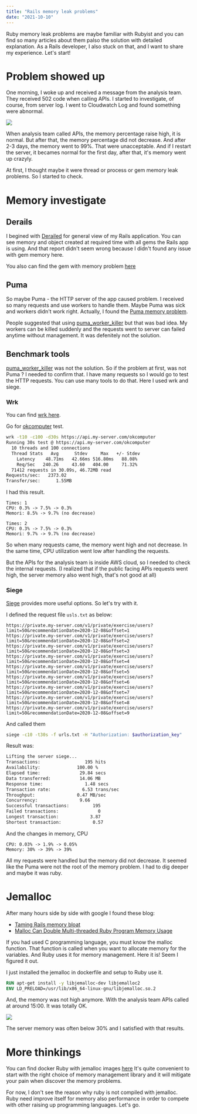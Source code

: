 ```yaml
---
title: "Rails memory leak problems"
date: "2021-10-10"
---
```


Ruby memory leak problems are maybe familiar with Rubyist and you can find so many articles about them palso the solution with detailed explanation. As a Rails developer, I also stuck on that, and I want to share my experience. Let's start!

# Problem showed up

One morning, I woke up and received a message from the analysis team. They received 502 code when calling APIs. I started to investigate, of course, from server log. I went to Cloudwatch Log and found something were abnormal.

<img src="/images/high-memory-graph.png" />

When analysis team called APIs, the memory percentage raise high, it is normal. But after that, the memory percentage did not decrease. And after 2-3 days, the memory went to 99%. That were unacceptable. And if I restart the server, it becames normal for the first day, after that, it's memory went up crazyly.

At first, I thought maybe it were thread or process or gem memory leak problems. So I started to check.

# Memory investigate

## Derails

I begined with [Derailed](https://github.com/zombocom/derailed_benchmarks) for general view of my Rails application. You can see memory and object created at required time with all gems the Rails app is using.
And that report didn't seem wrong because I didn't found any issue with gem memory here.

You also can find the gem with memory problem [here](https://github.com/ASoftCo/leaky-gems)

## Puma

So maybe Puma - the HTTP server of the app caused problem.
I received so many requests and use workers to handle them. Maybe Puma was sick and workers didn't work right. Actually, I found the [Puma memory problem](https://github.com/puma/puma/issues/342).

People suggested that using [puma_worker_killer](https://github.com/zombocom/puma_worker_killer) but that was bad idea. My workers can be killed suddenly and the requests went to server can failed anytime without management. It was defenitely not the solution.

## Benchmark tools

[puma_worker_killer](https://github.com/zombocom/puma_worker_killer) was not the solution. So if the problem at first, was not Puma ? I needed to confirm that. I have many requests so I would go to test the HTTP requests. You can use many tools to do that. Here I used wrk and siege.

### Wrk

You can find [wrk here](https://github.com/wg/wrk).

Go for [okcomputer](https://github.com/sportngin/okcomputer) test.

```bash
wrk -t10 -c100 -d30s https://api.my-server.com/okcomputer
Running 30s test @ https://api.my-server.com/okcomputer
  10 threads and 100 connections
  Thread Stats   Avg      Stdev     Max   +/- Stdev
    Latency    48.71ms   42.66ms 516.80ms   88.08%
    Req/Sec   240.26     43.60   404.00     71.32%
  71412 requests in 30.09s, 46.72MB read
Requests/sec:   2373.02
Transfer/sec:      1.55MB
```

I had this result.

```
Times: 1
CPU: 0.3% -> 7.5% -> 0.3%
Memori: 8.5% -> 9.7% (no decrease)

Times: 2
CPU: 0.3% -> 7.5% -> 0.3%
Memori: 9.7% -> 9.7% (no decrease)
```

So when many requests came, the memory went high and not decrease. In the same time, CPU utilization went low after handling the requests.

But the APIs for the analysis team is inside AWS cloud, so I needed to check the internal requests.
(I realized that if the public facing APIs requests went high, the server memory also went high, that's not good at all)

### Siege

[Siege](https://github.com/JoeDog/siege) provides more useful options. So let's try with it.

I defined the request file `usls.txt` as below:

```
https://private.my-server.com/v1/private/exercise/users?limit=50&recommendationDate=2020-12-08&offset=1
https://private.my-server.com/v1/private/exercise/users?limit=50&recommendationDate=2020-12-08&offset=2
https://private.my-server.com/v1/private/exercise/users?limit=50&recommendationDate=2020-12-08&offset=3
https://private.my-server.com/v1/private/exercise/users?limit=50&recommendationDate=2020-12-08&offset=4
https://private.my-server.com/v1/private/exercise/users?limit=50&recommendationDate=2020-12-08&offset=5
https://private.my-server.com/v1/private/exercise/users?limit=50&recommendationDate=2020-12-08&offset=6
https://private.my-server.com/v1/private/exercise/users?limit=50&recommendationDate=2020-12-08&offset=7
https://private.my-server.com/v1/private/exercise/users?limit=50&recommendationDate=2020-12-08&offset=8
https://private.my-server.com/v1/private/exercise/users?limit=50&recommendationDate=2020-12-08&offset=9
```

And called them

```bash
siege -c10 -t30s -f urls.txt -H "Authorization: $authorization_key"
```

Result was:

```bash
Lifting the server siege...
Transactions:                 195 hits
Availability:              100.00 %
Elapsed time:               29.84 secs
Data transferred:           14.06 MB
Response time:                1.48 secs
Transaction rate:            6.53 trans/sec
Throughput:                0.47 MB/sec
Concurrency:                9.66
Successful transactions:         195
Failed transactions:               0
Longest transaction:            3.87
Shortest transaction:            0.57
```

And the changes in memory, CPU

```
CPU: 0.03% -> 1.9% -> 0.05%
Memory: 30% -> 39% -> 39%
```

All my requests were handled but the memory did not decrease.
It seemed like the Puma were not the root of the memory problem.
I had to dig deeper and maybe it was ruby.

# Jemalloc

After many hours side by side with google I found these blog:

- [Taming Rails memory bloat](https://mikeperham.com/2018/04/25/taming-rails-memory-bloat/)
- [Malloc Can Double Multi-threaded Ruby Program Memory Usage](https://www.speedshop.co/2017/12/04/malloc-doubles-ruby-memory.html)

If you had used C programming language, you must know the malloc function. That function is called when you want to allocate memory for the variables. And Ruby uses it for memory management. Here it is! Seem I figured it out.

I just installed the jemalloc in dockerfile and setup to Ruby use it.

```dockerfile
RUN apt-get install -y libjemalloc-dev libjemalloc2
ENV LD_PRELOAD=/usr/lib/x86_64-linux-gnu/libjemalloc.so.2
```

And, the memory was not high anymore. With the analysis team APIs called at around 15:00. It was totally OK.

<img src="/images/low-memory-graph.png" />

The server memory was often below 30% and I satisfied with that results.

# More thinkings

You can find docker Ruby with jemalloc images [here](https://hub.docker.com/r/swipesense/ruby-jemalloc)
It's quite convenient to start with the right choice of memory management library and it will mitigate your pain when discover the memory problems.

For now, I don't see the reason why ruby is not compiled with jemalloc. Ruby need improve itself for memory also performance in order to compete with other raising up programming languages. Let's go.
